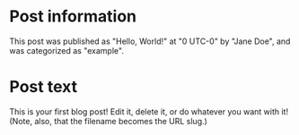 # Post information

This post was published as "Hello, World!" at "0 UTC-0" by "Jane Doe", and was categorized as "example".

# Post text

This is your first blog post! Edit it, delete it, or do whatever you want with it! (Note, also, that the filename becomes the URL slug.)
